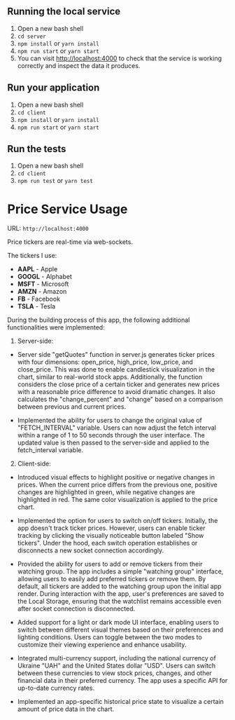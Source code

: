 
## Running the local service

1. Open a new bash shell
2. `cd server`
3. `npm install` or `yarn install`
4. `npm run start` or `yarn start`
5. You can visit [http://localhost:4000](http://localhost:4000) to check that the service is working correctly and inspect the data it produces.

## Run your application

1. Open a new bash shell
2. `cd client`
3. `npm install` or `yarn install`
4. `npm run start` or `yarn start`

## Run the tests

1. Open a new bash shell
2. `cd client`
3. `npm run test` or `yarn test`

# Price Service Usage

URL:
`http://localhost:4000`

Price tickers are real-time via web-sockets.


The tickers I use:

- **AAPL** - Apple
- **GOOGL** - Alphabet
- **MSFT** - Microsoft
- **AMZN** - Amazon
- **FB** - Facebook
- **TSLA** - Tesla

During the building process of this app, the following additional functionalities were implemented:

1. Server-side:

- Server side "getQuotes" function in server.js generates ticker prices with four dimensions: open_price, high_price, low_price, and close_price. This was done to enable candlestick visualization in the chart, similar to real-world stock apps. Additionally, the function considers the close price of a certain ticker and generates new prices with a reasonable price difference to avoid dramatic changes. It also calculates the "change_percent" and "change" based on a comparison between previous and current prices.

- Implemented the ability for users to change the original value of "FETCH_INTERVAL" variable. Users can now adjust the fetch interval within a range of 1 to 50 seconds through the user interface. The updated value is then passed to the server-side and applied to the fetch_interval variable.

2. Client-side:

- Introduced visual effects to highlight positive or negative changes in prices. When the current price differs from the previous one, positive changes are highlighted in green, while negative changes are highlighted in red. The same color visualization is applied to the price chart.

- Implemented the option for users to switch on/off tickers. Initially, the app doesn't track ticker prices. However, users can enable ticker tracking by clicking the visually noticeable button labeled "Show tickers". Under the hood, each switch operation establishes or disconnects a new socket connection accordingly.

- Provided the ability for users to add or remove tickers from their watching group. The app includes a simple "watching group" interface, allowing users to easily add preferred tickers or remove them. By default, all tickers are added to the watching group upon the initial app render.
  During interaction with the app, user's preferences are saved to the Local Storage, ensuring that the watchlist remains accessible even after socket connection is disconnected.

- Added support for a light or dark mode UI interface, enabling users to switch between different visual themes based on their preferences and lighting conditions. Users can toggle between the two modes to customize their viewing experience and enhance usability.

- Integrated multi-currency support, including the national currency of Ukraine "UAH" and the United States dollar "USD". Users can switch between these currencies to view stock prices, changes, and other financial data in their preferred currency. The app uses a specific API for up-to-date currency rates.

- Implemented an app-specific historical price state to visualize a certain amount of price data in the chart.
